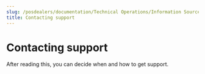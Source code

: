 ```yaml
---
slug: /posdealers/documentation/Technical Operations/Information Sources
title: Contacting support
---
```

# Contacting support

After reading this, you can decide when and how to get support.
